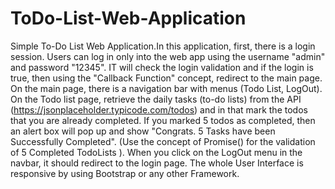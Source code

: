 # ToDo-List-Web-Application
Simple To-Do List Web Application.In this application, first, there is a login session. Users can log in only into the web app using the username "admin" and password "12345". IT will check the login validation and if the login is true, then using the "Callback Function" concept, redirect to the main page.   On the main page, there is a navigation bar with menus (Todo List, LogOut). On the Todo list page, retrieve the daily tasks (to-do lists) from the API (https://jsonplaceholder.typicode.com/todos) and in that mark the todos that you are already completed. If you marked 5 todos as completed, then an alert box will pop up and show "Congrats. 5 Tasks have been Successfully Completed". (Use the concept of Promise() for the validation of 5 Completed TodoLists ).   When you click on the LogOut menu in the navbar, it should redirect to the login page. The whole User Interface is responsive by using Bootstrap or any other Framework.
